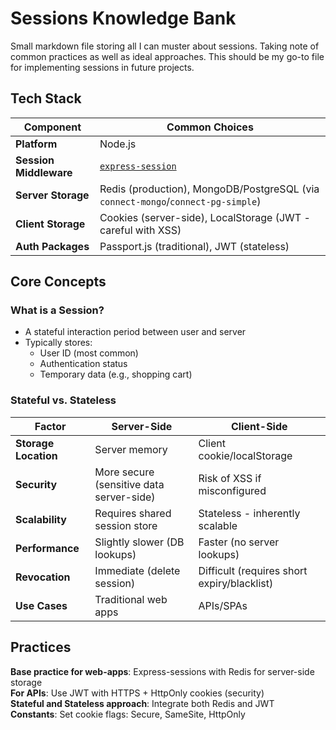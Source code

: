 # Sessions Knowledge Bank

Small markdown file storing all I can muster about sessions. Taking note of common practices as well as ideal approaches. This should be my go-to file for implementing sessions in future projects.

## Tech Stack
| Component           | Common Choices                                                                 |
|---------------------|-------------------------------------------------------------------------------|
| **Platform**        | Node.js                                                                       |
| **Session Middleware** | [`express-session`](https://www.npmjs.com/package/express-session)           |
| **Server Storage**  | Redis (production), MongoDB/PostgreSQL (via `connect-mongo`/`connect-pg-simple`) |
| **Client Storage**  | Cookies (server-side), LocalStorage (JWT - careful with XSS)                  |
| **Auth Packages**   | Passport.js (traditional), JWT (stateless)                                    |

## Core Concepts
### What is a Session?
- A stateful interaction period between user and server
- Typically stores:
  - User ID (most common)
  - Authentication status
  - Temporary data (e.g., shopping cart)

### Stateful vs. Stateless
| Factor              | Server-Side                      | Client-Side                   |
|---------------------|---------------------------------------------|-------------------------------------------|
| **Storage Location** | Server memory                       | Client cookie/localStorage                |
| **Security**        | More secure (sensitive data server-side)    | Risk of XSS if misconfigured              |
| **Scalability**     | Requires shared session store               | Stateless - inherently scalable           |
| **Performance**     | Slightly slower (DB lookups)                | Faster (no server lookups)                |
| **Revocation**      | Immediate (delete session)                  | Difficult (requires short expiry/blacklist) |
| **Use Cases**       | Traditional web apps                        | APIs/SPAs                                 |

## Practices
**Base practice for web-apps**: Express-sessions with Redis for server-side storage  
**For APIs**: Use JWT with HTTPS + HttpOnly cookies (security)  
**Stateful and Stateless approach**: Integrate both Redis and JWT  
**Constants**: Set cookie flags: Secure, SameSite, HttpOnly

